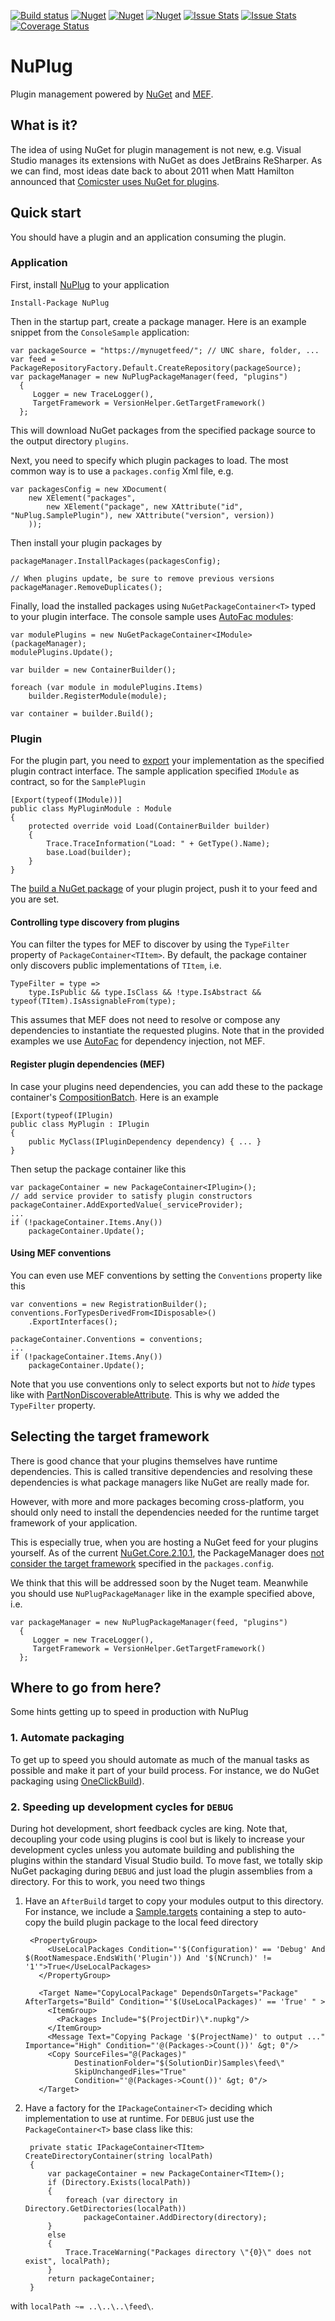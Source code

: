 [![Build status](https://ci.appveyor.com/api/projects/status/wl4qp6pr6067r7dl/branch/master?svg=true)](https://ci.appveyor.com/project/awesome-inc-build/nuplug)
[![Nuget](https://img.shields.io/nuget/dt/nuplug.svg)](http://nuget.org/packages/nuplug)
[![Nuget](https://img.shields.io/nuget/v/nuplug.svg)](http://nuget.org/packages/nuplug)
[![Nuget](https://img.shields.io/nuget/vpre/nuplug.svg)](http://nuget.org/packages/nuplug)
[![Issue Stats](http://issuestats.com/github/awesome-inc/NuPlug/badge/issue)](http://issuestats.com/github/awesome-inc/NuPlug) 
[![Issue Stats](http://issuestats.com/github/awesome-inc/NuPlug/badge/pr)](http://issuestats.com/github/awesome-inc/NuPlug)
[![Coverage Status](https://coveralls.io/repos/awesome-inc/NuPlug/badge.svg?branch=develop&service=github)](https://coveralls.io/github/awesome-inc/NuPlug?branch=develop)

# NuPlug

Plugin management powered by [NuGet](https://github.com/nuget/home) and [MEF](https://msdn.microsoft.com/en-us/library/dd460648%28v=vs.110%29.aspx).

## What is it?

The idea of using NuGet for plugin management is not new, e.g. Visual Studio manages its extensions with NuGet as does JetBrains ReSharper. As we can find, most ideas date back to about 2011 when Matt Hamilton announced that [Comicster uses NuGet for plugins](http://matthamilton.net/nuget-for-plug-ins).

## Quick start

You should have a plugin and an application consuming the plugin.

### Application

First, install [NuPlug](https://github.com/awesome-inc/NuPlug) to your application

	Install-Package NuPlug

Then in the startup part, create a package manager. Here is an example snippet from the `ConsoleSample` application:

	var packageSource = "https://mynugetfeed/"; // UNC share, folder, ... 
	var feed = PackageRepositoryFactory.Default.CreateRepository(packageSource);
	var packageManager = new NuPlugPackageManager(feed, "plugins") 
      { 
         Logger = new TraceLogger(),
         TargetFramework = VersionHelper.GetTargetFramework()
      };

This will download NuGet packages from the specified package source to the output directory `plugins`.

Next, you need to specify which plugin packages to load. The most common way is to use a `packages.config` Xml file, e.g. 

	var packagesConfig = new XDocument(
		new XElement("packages",
			new XElement("package", new XAttribute("id", "NuPlug.SamplePlugin"), new XAttribute("version", version))
		));

Then install your plugin packages by

	packageManager.InstallPackages(packagesConfig);

	// When plugins update, be sure to remove previous versions 
	packageManager.RemoveDuplicates();

Finally, load the installed packages using `NuGetPackageContainer<T>` typed to your plugin interface. The console sample uses [AutoFac modules](http://docs.autofac.org/en/latest/configuration/modules.html): 

	var modulePlugins = new NuGetPackageContainer<IModule>(packageManager);
	modulePlugins.Update();

	var builder = new ContainerBuilder();
	
	foreach (var module in modulePlugins.Items)
		builder.RegisterModule(module);

	var container = builder.Build();

### Plugin

For the plugin part, you need to [export](https://msdn.microsoft.com/en-us/library/dd460648(v=vs.110).aspx#imports_and_exports_with_attributes) your implementation as the specified plugin contract interface. The sample application specified `IModule` as contract, so for the `SamplePlugin`

	[Export(typeof(IModule))]
	public class MyPluginModule : Module
	{
		protected override void Load(ContainerBuilder builder)
		{
			Trace.TraceInformation("Load: " + GetType().Name);
			base.Load(builder);
		}
	}

The [build a NuGet package](https://docs.nuget.org/create/creating-and-publishing-a-package) of your plugin project, push it to your feed and you are set.

#### Controlling type discovery from plugins

You can filter the types for MEF to discover by using the `TypeFilter` property of `PackageContainer<TItem>`. By default, the package container only discovers public implementations of `TItem`, i.e.

	TypeFilter = type =>
		type.IsPublic && type.IsClass && !type.IsAbstract && typeof(TItem).IsAssignableFrom(type);

This assumes that MEF does not need to resolve or compose any dependencies to instantiate the requested plugins.
Note that in the provided examples we use [AutoFac](http://autofac.org/) for dependency injection, not MEF.

#### Register plugin dependencies (MEF)

In case your plugins need dependencies, you can add these to the package container's [CompositionBatch](https://msdn.microsoft.com/en-us/library/system.componentmodel.composition.hosting.compositionbatch(v=vs.110).aspx). Here is an example

    [Export(typeof(IPlugin)
    public class MyPlugin : IPlugin
    {
        public MyClass(IPluginDependency dependency) { ... }
    }

Then setup the package container like this

    var packageContainer = new PackageContainer<IPlugin>();
    // add service provider to satisfy plugin constructors
	packageContainer.AddExportedValue(_serviceProvider);
    ...
    if (!packageContainer.Items.Any())
    	packageContainer.Update();

#### Using MEF conventions

You can even use MEF conventions by setting the `Conventions` property like this

    var conventions = new RegistrationBuilder();
    conventions.ForTypesDerivedFrom<IDisposable>()
        .ExportInterfaces();

    packageContainer.Conventions = conventions;
    ...
    if (!packageContainer.Items.Any())
    	packageContainer.Update();

Note that you use conventions only to select exports but not to *hide* types like with [PartNonDiscoverableAttribute](https://msdn.microsoft.com/en-us/library/system.componentmodel.composition.partnotdiscoverableattribute(v=vs.110).aspx). This is why we added the 
`TypeFilter` property.

## Selecting the target framework

There is good chance that your plugins themselves have runtime dependencies. This is called transitive dependencies and resolving these dependencies is what package managers like NuGet are really made for.

However, with more and more packages becoming cross-platform, you should only need to install the dependencies 
needed for the runtime target framework of your application. 

This is especially true, when you are hosting a NuGet feed for your plugins yourself.
As of the current [NuGet.Core.2.10.1](https://www.nuget.org/packages/NuGet.Core/2.10.1), the PackageManager does [not consider the target framework](https://github.com/NuGet/NuGet2/blob/2.10.1/src/Core/PackageManager.cs#L128) specified in the `packages.config`.

We think that this will be addressed soon by the Nuget team. Meanwhile you should use `NuPlugPackageManager` like in the example specified above, i.e.
  
	var packageManager = new NuPlugPackageManager(feed, "plugins") 
      { 
         Logger = new TraceLogger(),
         TargetFramework = VersionHelper.GetTargetFramework()
      }; 

## Where to go from here?

Some hints getting up to speed in production with NuPlug

### 1. Automate packaging
To get up to speed you should automate as much of the manual tasks as possible and make it part of your build process. For instance, we do NuGet packaging using [OneClickBuild](https://github.com/awesome-inc/OneClickBuild)).

### 2. Speeding up development cycles for `DEBUG`
During hot development, short feedback cycles are king. Note that, decoupling your code using plugins is cool but is likely to increase your development cycles unless you automate building and publishing the plugins within the standard Visual Studio build. To move fast, we totally skip NuGet packaging during `DEBUG` and just load the plugin assemblies from a directory. For this to work, you need two things

1. Have an `AfterBuild` target to copy your modules output to this directory. For instance, we include a [Sample.targets](Samples\Sample.targets) containing a step to auto-copy the build plugin package to the local feed directory 

		<PropertyGroup>
		    <UseLocalPackages Condition="'$(Configuration)' == 'Debug' And $(RootNamespace.EndsWith('Plugin')) And '$(NCrunch)' != '1'">True</UseLocalPackages>
		  </PropertyGroup>
		
		  <Target Name="CopyLocalPackage" DependsOnTargets="Package" AfterTargets="Build" Condition="'$(UseLocalPackages)' == 'True' " >
		    <ItemGroup>
		      <Packages Include="$(ProjectDir)\*.nupkg"/>
		    </ItemGroup>
		    <Message Text="Copying Package '$(ProjectName)' to output ..." Importance="High" Condition="'@(Packages->Count())' &gt; 0"/>
		    <Copy SourceFiles="@(Packages)"
		          DestinationFolder="$(SolutionDir)Samples\feed\"
		          SkipUnchangedFiles="True"
		          Condition="'@(Packages->Count())' &gt; 0"/>
		  </Target>
		
	
2. Have a factory for the `IPackageContainer<T>` deciding which implementation to use at runtime. For `DEBUG` just use the `PackageContainer<T>` base class like this:

		private static IPackageContainer<TItem> CreateDirectoryContainer(string localPath)
		{
			var packageContainer = new PackageContainer<TItem>();
			if (Directory.Exists(localPath))
			{
				foreach (var directory in Directory.GetDirectories(localPath))
					packageContainer.AddDirectory(directory);
			}
			else
			{
				Trace.TraceWarning("Packages directory \"{0}\" does not exist", localPath);
			}
			return packageContainer;
		}

with `localPath ~= ..\..\..\feed\`. 
 